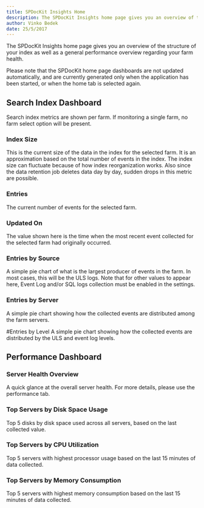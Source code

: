 ```yaml
---
title: SPDocKit Insights Home
description: The SPDocKit Insights home page gives you an overview of the structure of your index as well as a general performance overview regarding your farm health.
author: Vinko Bedek
date: 25/5/2017
---
```


The SPDocKit Insights home page gives you an overview of the structure of your index as well as a general performance overview regarding your farm health.

Please note that the SPDocKit home page dashboards are not updated automatically, and are currently generated only when the application has been started, or when the home tab is selected again. 

## Search Index Dashboard

Search index metrics are shown per farm.
If monitoring a single farm, no farm select option will be present.  

### Index Size
This is the current size of the data in the index for the selected farm. It is an approximation based on the total number of events in the index. The index size can fluctuate because of how index reorganization works. Also since the data retention job deletes data day by day, sudden drops in this metric are possible. 

### Entries
The current number of events for the selected farm. 

### Updated On
The value shown here is the time when the most recent event collected for the selected farm had originally occurred. 

### Entries by Source
A simple pie chart of what is the largest producer of events in the farm. In most cases, this will be the ULS logs. Note that for other values to appear here, Event Log and/or SQL logs collection must be enabled in the settings.

### Entries by Server
A simple pie chart showing how the collected events are distributed among the farm servers.

#Entries by Level
A simple pie chart showing how the collected events are distributed by the ULS and event log levels.


## Performance Dashboard

### Server Health Overview
A quick glance at the overall server health. For more details, please use the performance tab. 

### Top Servers by Disk Space Usage
Top 5 disks by disk space used across all servers, based on the last collected value.

### Top Servers by CPU Utilization
Top 5 servers with highest processor usage based on the last 15 minutes of data collected.

### Top Servers by Memory Consumption
Top 5 servers with highest memory consumption based on the last 15 minutes of data collected.